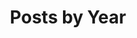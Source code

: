 ---
title: "Posts by Year"
permalink: /year-archive/
layout: posts
author_profile: true
classes: wide
---